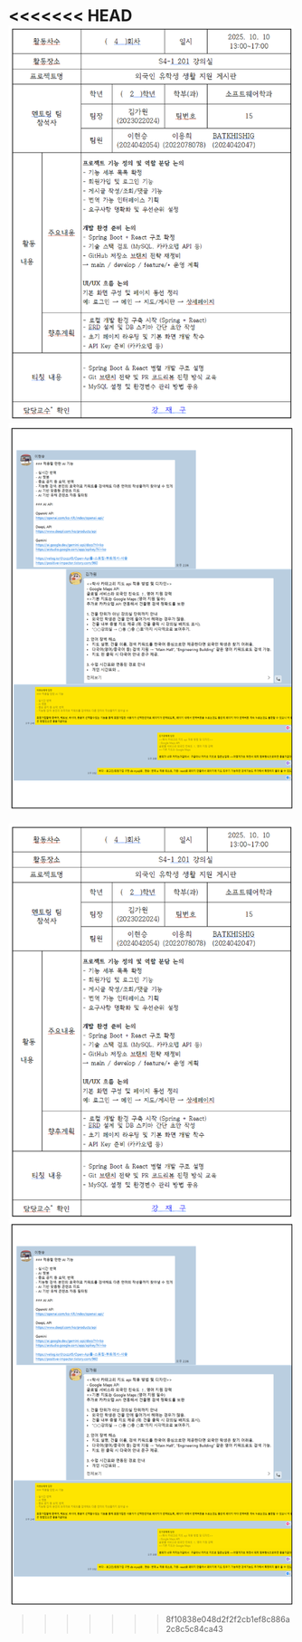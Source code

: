 <<<<<<< HEAD
![UI 스크린샷](docs/weekly-log/images/week5.png)
![UI 스크린샷](docs/weekly-log/images/week5_1.png)
=======
![UI 스크린샷](./images/week5.png)
![UI 스크린샷](./images/week5_1.png)
>>>>>>> 8f10838e048d2f2f2cb1ef8c886a2c8c5c84ca43
